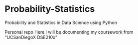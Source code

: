 # Probability-Statistics
Probability and Statistics in Data Science using Python 

Personal repo
Here I will be documenting my coursework from "UCSanDiegoX DSE210x"
